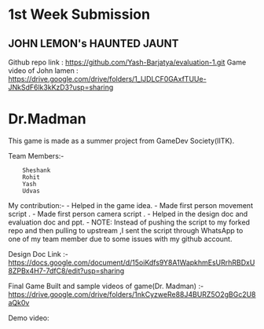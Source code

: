 # 1st Week Submission
## JOHN LEMON's HAUNTED JAUNT 

Github repo link : https://github.com/Yash-Barjatya/evaluation-1.git
Game video  of John lamen : https://drive.google.com/drive/folders/1_lJDLCF0GAxfTUUe-JNkSdF6lk3kKzD3?usp=sharing



# Dr.Madman
This game is made as a summer project from GameDev Society(IITK).

Team Members:- 

		Sheshank
		Rohit
		Yash
		Udvas
		
My contribution:- - Helped in the game idea. 
		  - Made first person movement script .
		  - Made first person camera script .
		  - Helped in the design doc and evaluation doc and ppt.
		  - NOTE: Instead of pushing  the script to my forked repo and then pulling to upstream ,I sent the script through WhatsApp to one of my team member due to some                             issues with my github account.

Design Doc Link :- https://docs.google.com/document/d/15oiKdfs9Y8A1WapkhmEsURrhRBDxU8ZPBx4H7-7dfC8/edit?usp=sharing

Final Game Built and sample videos of game(Dr. Madman) :- https://drive.google.com/drive/folders/1nkCyzweRe88J4BURZ5O2gBGc2U8aQk0v

Demo video:



